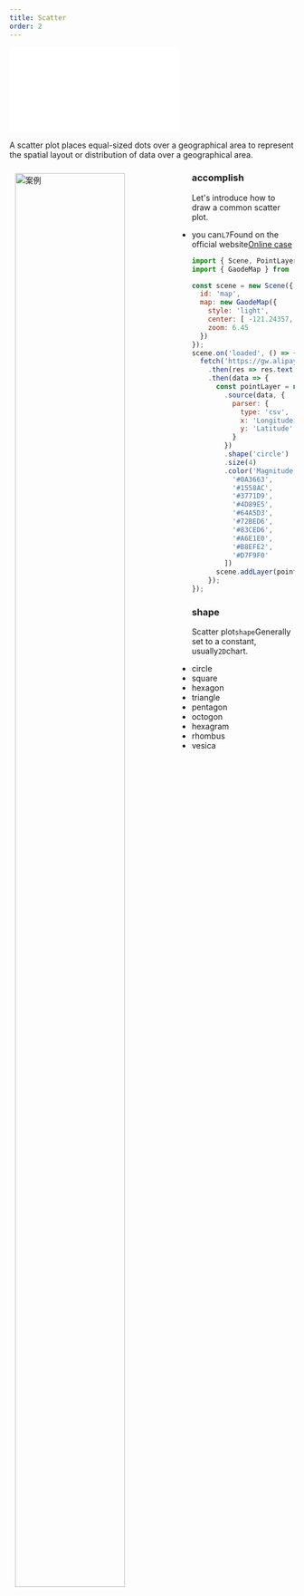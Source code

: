 ```yaml
---
title: Scatter
order: 2
---
```


<embed src="@/docs/common/style.md"></embed>

A scatter plot places equal-sized dots over a geographical area to represent the spatial layout or distribution of data over a geographical area.

<div>
  <div style="width:60%;float:left; margin: 10px;">
    <img  width="80%" alt="案例" src='https://gw.alipayobjects.com/mdn/antv_site/afts/img/A*LnlmQ7sFWigAAAAAAAAAAABkARQnAQ'>
  </div>
</div>

### accomplish

Let's introduce how to draw a common scatter plot.

* you can`L7`Found on the official website[Online case](/examples/point/scatter/#scatter)

```javascript
import { Scene, PointLayer } from '@antv/l7';
import { GaodeMap } from '@antv/l7-maps';

const scene = new Scene({
  id: 'map',
  map: new GaodeMap({
    style: 'light',
    center: [ -121.24357, 37.58264 ],
    zoom: 6.45
  })
});
scene.on('loaded', () => {
  fetch('https://gw.alipayobjects.com/os/basement_prod/6c4bb5f2-850b-419d-afc4-e46032fc9f94.csv')
    .then(res => res.text())
    .then(data => {
      const pointLayer = new PointLayer({})
        .source(data, {
          parser: {
            type: 'csv',
            x: 'Longitude',
            y: 'Latitude'
          }
        })
        .shape('circle')
        .size(4)
        .color('Magnitude', [
          '#0A3663',
          '#1558AC',
          '#3771D9',
          '#4D89E5',
          '#64A5D3',
          '#72BED6',
          '#83CED6',
          '#A6E1E0',
          '#B8EFE2',
          '#D7F9F0'
        ])
      scene.addLayer(pointLayer);
    });
});
```

### shape

Scatter plot`shape`Generally set to a constant, usually`2D`chart.

* circle
* square
* hexagon
* triangle
* pentagon
* octogon
* hexagram
* rhombus
* vesica
